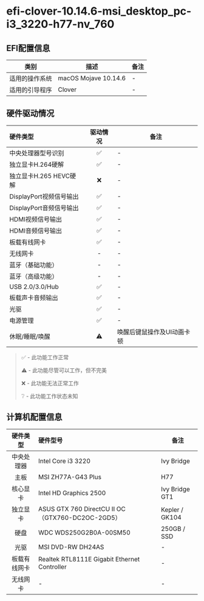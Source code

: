 # efi-clover-10.14.6-msi_desktop_pc-i3_3220-h77-nv_760

## EFI配置信息

|      类别      | 描述                 | 备注 |
| :------------: | -------------------- | ---- |
| 适用的操作系统 | macOS Mojave 10.14.6 | -    |
| 适用的引导程序 | Clover               | -    |

## 硬件驱动情况

| 硬件类型                | 驱动情况 | 备注                       |
| :---------------------- | :------: | -------------------------- |
| 中央处理器型号识别      |    ✅     | -                          |
| 独立显卡H.264硬解       |    ✅     | -                          |
| 独立显卡H.265 HEVC硬解  |    ❌     | -                          |
| DisplayPort视频信号输出 |    ✅     | -                          |
| DisplayPort音频信号输出 |    ✅     | -                          |
| HDMI视频信号输出        |    ✅     | -                          |
| HDMI音频信号输出        |    ✅     | -                          |
| 板载有线网卡            |    ✅     | -                          |
| 无线网卡                |    -     | -                          |
| 蓝牙（基础功能）        |    -     | -                          |
| 蓝牙（高级功能）        |    -     | -                          |
| USB 2.0/3.0/Hub         |    ✅     | -                          |
| 板载声卡音频输出        |    ✅     | -                          |
| 光驱                    |    ✅     | -                          |
| 电源管理                |    ✅     | -                          |
| 休眠/睡眠/唤醒          |    ⚠️     | 唤醒后键鼠操作及UI动画卡顿 |

> ✅ - 此功能工作正常
>
> ⚠️ - 此功能尽管可以工作，但不完美
>
> ❌ - 此功能无法正常工作
>
> ❔ - 此功能工作状态未知

## 计算机配置信息

|   硬件类型   | 硬件型号                                         | 备注           |
| :----------: | :----------------------------------------------- | -------------- |
|  中央处理器  | Intel Core i3 3220                               | Ivy Bridge     |
|     主板     | MSI ZH77A-G43 Plus                               | H77            |
|   核心显卡   | Intel HD Graphics 2500                           | Ivy Bridge GT1 |
|   独立显卡   | ASUS GTX 760 DirectCU II OC（GTX760-DC2OC-2GD5） | Kepler / GK104 |
|     硬盘     | WDC WDS250G2B0A-00SM50                           | 250GB / SSD    |
|     光驱     | MSI DVD-RW DH24AS                                | -              |
| 板载有线网卡 | Realtek RTL8111E Gigabit Ethernet Controller     | -              |
|   无线网卡   | -                                                | -              |
